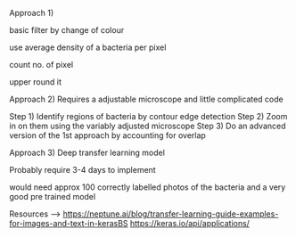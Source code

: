 Approach 1)

basic filter by change of colour

use average density of a bacteria per pixel

count no. of pixel

upper round it

Approach 2)
Requires a adjustable microscope and little complicated code

Step 1) Identify regions of bacteria by contour edge detection
Step 2) Zoom in on them using the variably adjusted microscope
Step 3) Do an advanced version of the 1st approach by accounting for overlap

Approach 3)
Deep transfer learning model

Probably require 3-4 days to implement

would need approx 100 correctly labelled photos of the bacteria and a very good
pre trained model

Resources -->
https://neptune.ai/blog/transfer-learning-guide-examples-for-images-and-text-in-kerasBS
https://keras.io/api/applications/
